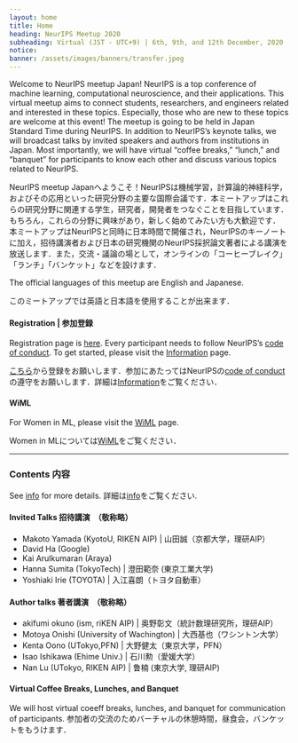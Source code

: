 ```yaml
---
layout: home
title: Home
heading: NeurIPS Meetup 2020
subheading: Virtual (JST - UTC+9) | 6th, 9th, and 12th December, 2020
notice: 
banner: /assets/images/banners/transfer.jpeg
---
```


Welcome to NeurIPS meetup Japan! NeurIPS is a top conference of machine learning, computational neuroscience, and their applications. This virtual meetup aims to connect students, researchers, and engineers related and interested in these topics. Especially, those who are new to these topics are welcome at this event! 
The meetup is going to be held in Japan Standard Time during NeurIPS. In addition to NeurIPS’s keynote talks, we will broadcast talks by invited speakers and authors from institutions in Japan. Most importantly, we will have virtual “coffee breaks,” “lunch,” and “banquet” for participants to know each other and discuss various topics related to NeurIPS. 

NeurIPS meetup Japanへようこそ！NeurIPSは機械学習，計算論的神経科学，およびその応用といった研究分野の主要な国際会議です．本ミートアップはこれらの研究分野に関連する学生，研究者，開発者をつなぐことを目指しています．もちろん，これらの分野に興味があり，新しく始めてみたい方も大歓迎です． 本ミートアップはNeurIPSと同時に日本時間で開催され，NeurIPSのキーノートに加え，招待講演者および日本の研究機関のNeurIPS採択論文著者による講演を放送します．また，交流・議論の場として，オンラインの「コーヒーブレイク」「ランチ」「バンケット」などを設けます．


The official languages of this meetup are English and Japanese. 

このミートアップでは英語と日本語を使用することが出来ます．

#### Registration \| 参加登録

Registration page is [here](https://c5dc59ed978213830355fc8978.doorkeeper.jp/events/114241). Every participant needs to follow NeurIPS’s [code of conduct](https://nips.cc/public/CodeOfConduct). To get started, please visit the [Information](/info.html) page.

[こちら](https://c5dc59ed978213830355fc8978.doorkeeper.jp/events/114241)から登録をお願いします．参加にあたってはNeurIPSの[code of conduct](https://nips.cc/public/CodeOfConduct)の遵守をお願いします．詳細は[Information](/info.html)をご覧ください．

#### WiML

For Women in ML, please visit the [WiML](/wiml.html) page.

Women in MLについては[WiML](/wiml.html)をご覧ください．

---

### Contents 内容

See [info](/info.html) for more details. 詳細は[info](/info.html)をご覧ください.

#### Invited Talks 招待講演　（敬称略）

- Makoto Yamada (KyotoU, RIKEN AIP) \| 山田誠（京都大学，理研AIP）
- David Ha (Google)
- Kai Arulkumaran (Araya)
- Hanna Sumita (TokyoTech) \| 澄田範奈 (東京工業大学)
- Yoshiaki Irie (TOYOTA) \| 入江喜朗（トヨタ自動車）

#### Author talks  著者講演　（敬称略）

- akifumi okuno (ism, riKEN AIP) \| 奥野彰文（統計数理研究所，理研AIP）
- Motoya Onishi (University of Wachington) \| 大西基也（ワシントン大学）
- Kenta Oono (UTokyo,PFN) \| 大野健太（東京大学，PFN）
- Isao Ishikawa (Ehime Univ.) \| 石川勲（愛媛大学）
- Nan Lu (UTokyo, RIKEN AIP) \| 鲁楠 (東京大学, 理研AIP)

#### Virtual Coffee Breaks, Lunches, and Banquet

We will host virtual coeeff breaks, lunches, and banquet for communication of participants. 参加者の交流のためバーチャルの休憩時間，昼食会，バンケットをもうけます．